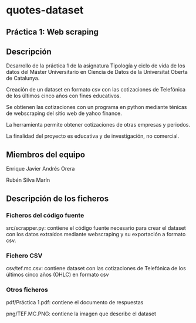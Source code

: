 # quotes-dataset

## Práctica 1: Web scraping



## Descripción
Desarrollo de la práctica 1 de la asignatura Tipología y ciclo de vida de los datos del Máster Universitario en Ciencia de Datos de la Universitat Oberta de Catalunya.

Creación de un dataset en formato csv con las cotizaciones de Telefónica de los últimos cinco años con fines educativos.

Se obtienen las cotizaciones con un programa en python mediante ténicas de webscraping del sitio web de yahoo finance.

La herramienta permite obtener cotizaciones de otras empresas y periodos.

La finalidad del proyecto es educativa y de investigación, no comercial.



## Miembros del equipo

Enrique Javier Andrés Orera

Rubén Silva Marín



## Descripción de los ficheros


### Ficheros del código fuente

src/scrapper.py: contiene el código fuente necesario para crear el dataset con los datos extraídos mediante webscraping y su exportación a formato csv.

### Fichero CSV

csv/tef.mc.csv: contiene dataset con las cotizaciones de Telefónica de los últimos cinco años (OHLC) en formato csv

### Otros ficheros

pdf/Práctica 1.pdf: contiene el documento de respuestas

png/TEF.MC.PNG: contiene la imagen que describe el dataset

